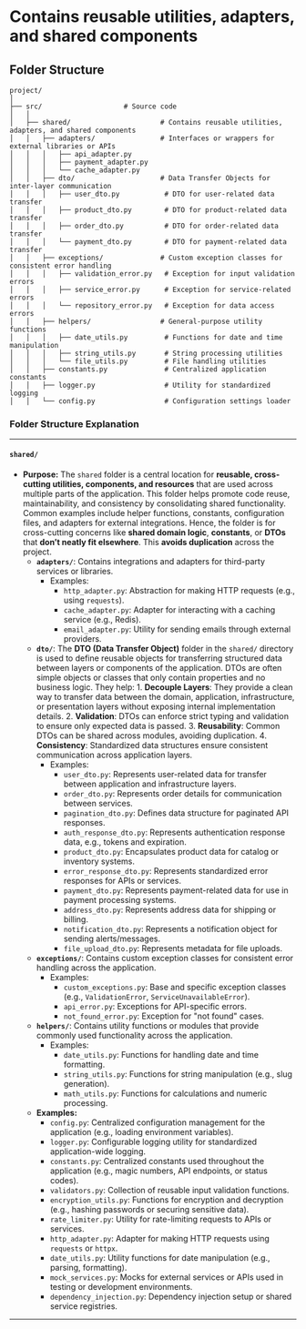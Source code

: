 # Contains reusable utilities, adapters, and shared components

## Folder Structure

```
project/
│
├── src/                    # Source code
│   │
│   ├── shared/                      # Contains reusable utilities, adapters, and shared components
│   │   ├── adapters/                # Interfaces or wrappers for external libraries or APIs
│   │   │   ├── api_adapter.py
│   │   │   ├── payment_adapter.py
│   │   │   └── cache_adapter.py
│   │   ├── dto/                     # Data Transfer Objects for inter-layer communication
│   │   │   ├── user_dto.py           # DTO for user-related data transfer
│   │   │   ├── product_dto.py        # DTO for product-related data transfer
│   │   │   ├── order_dto.py          # DTO for order-related data transfer
│   │   │   └── payment_dto.py        # DTO for payment-related data transfer
│   │   ├── exceptions/              # Custom exception classes for consistent error handling
│   │   │   ├── validation_error.py   # Exception for input validation errors
│   │   │   ├── service_error.py      # Exception for service-related errors
│   │   │   └── repository_error.py   # Exception for data access errors
│   │   ├── helpers/                 # General-purpose utility functions
│   │   │   ├── date_utils.py         # Functions for date and time manipulation
│   │   │   ├── string_utils.py       # String processing utilities
│   │   │   └── file_utils.py         # File handling utilities
│   │   ├── constants.py              # Centralized application constants
│   │   ├── logger.py                 # Utility for standardized logging
│   │   └── config.py                 # Configuration settings loader
```


### **Folder Structure Explanation**

* * *

#### **`shared/`**

- **Purpose:** The `shared` folder is a central location for **reusable, cross-cutting utilities, components, and resources** that are used across multiple parts of the application. This folder helps promote code reuse, maintainability, and consistency by consolidating shared functionality. Common examples include helper functions, constants, configuration files, and adapters for external integrations. Hence, the folder is for cross-cutting concerns like **shared domain logic**, **constants**, or **DTOs** that **don’t neatly fit elsewhere**. This **avoids duplication** across the project.
    - **`adapters/`**: Contains integrations and adapters for third-party services or libraries.
        - Examples:
            - `http_adapter.py`: Abstraction for making HTTP requests (e.g., using `requests`).
            - `cache_adapter.py`: Adapter for interacting with a caching service (e.g., Redis).
            - `email_adapter.py`: Utility for sending emails through external providers.
    - **`dto/`**: The **DTO (Data Transfer Object)** folder in the `shared/` directory is used to define reusable objects for transferring structured data between layers or components of the application. DTOs are often simple objects or classes that only contain properties and no business logic. They help: 1.  **Decouple Layers**: They provide a clean way to transfer data between the domain, application, infrastructure, or presentation layers without exposing internal implementation details. 2.  **Validation**: DTOs can enforce strict typing and validation to ensure only expected data is passed. 3.  **Reusability**: Common DTOs can be shared across modules, avoiding duplication. 4.  **Consistency**: Standardized data structures ensure consistent communication across application layers.
        - Examples:
            - `user_dto.py`: Represents user-related data for transfer between application and infrastructure layers.
            - `order_dto.py`: Represents order details for communication between services.
            - `pagination_dto.py`: Defines data structure for paginated API responses.
            - `auth_response_dto.py`: Represents authentication response data, e.g., tokens and expiration.
            - `product_dto.py`: Encapsulates product data for catalog or inventory systems.
            - `error_response_dto.py`: Represents standardized error responses for APIs or services.
            - `payment_dto.py`: Represents payment-related data for use in payment processing systems.
            - `address_dto.py`: Represents address data for shipping or billing.
            - `notification_dto.py`: Represents a notification object for sending alerts/messages.
            - `file_upload_dto.py`: Represents metadata for file uploads.
    - **`exceptions/`**: Contains custom exception classes for consistent error handling across the application.
        - Examples:
            - `custom_exceptions.py`: Base and specific exception classes (e.g., `ValidationError`, `ServiceUnavailableError`).
            - `api_error.py`: Exceptions for API-specific errors.
            - `not_found_error.py`: Exception for "not found" cases.
    - **`helpers/`**: Contains utility functions or modules that provide commonly used functionality across the application.
        - Examples:
            - `date_utils.py`: Functions for handling date and time formatting.
            - `string_utils.py`: Functions for string manipulation (e.g., slug generation).
            - `math_utils.py`: Functions for calculations and numeric processing.
    - **Examples:**
        - `config.py`: Centralized configuration management for the application (e.g., loading environment variables).
        - `logger.py`: Configurable logging utility for standardized application-wide logging.
        - `constants.py`: Centralized constants used throughout the application (e.g., magic numbers, API endpoints, or status codes).
        - `validators.py`: Collection of reusable input validation functions.
        - `encryption_utils.py`: Functions for encryption and decryption (e.g., hashing passwords or securing sensitive data).
        - `rate_limiter.py`: Utility for rate-limiting requests to APIs or services.
        - `http_adapter.py`: Adapter for making HTTP requests using `requests` or `httpx`.
        - `date_utils.py`: Utility functions for date manipulation (e.g., parsing, formatting).
        - `mock_services.py`: Mocks for external services or APIs used in testing or development environments.
        - `dependency_injection.py`: Dependency injection setup or shared service registries.

* * *
